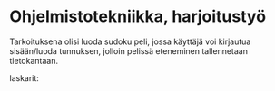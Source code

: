 # Ohjelmistotekniikka, harjoitustyö
Tarkoituksena olisi luoda sudoku peli, jossa käyttäjä voi kirjautua sisään/luoda tunnuksen, jolloin pelissä eteneminen tallennetaan tietokantaan. 


laskarit: 
